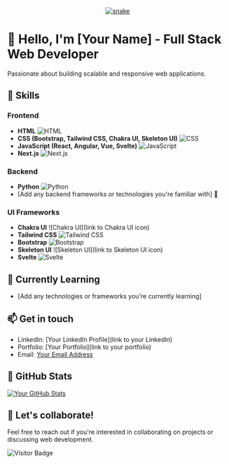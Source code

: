 <div align="center">
  <a href="https://github.com/Inferno-Dev-69">
  <img  src="https://github.com/Inferno-Dev-69/Inferno-Dev-69/blob/main/grid-snake.svg"
       alt="snake" /></a>
</div>

<!-- Your Name -->
# 👋 Hello, I'm [Your Name] - Full Stack Web Developer

Passionate about building scalable and responsive web applications.

## 🚀 Skills

### Frontend

- **HTML** ![HTML](https://img.icons8.com/color/48/000000/html-5.png)
- **CSS (Bootstrap, Tailwind CSS, Chakra UI, Skeleton UI)** ![CSS](https://img.icons8.com/color/48/000000/css3.png)
- **JavaScript (React, Angular, Vue, Svelte)** ![JavaScript](https://img.icons8.com/color/48/000000/javascript.png)
- **Next.js** ![Next.js](https://img.icons8.com/color/48/000000/next.png)

### Backend

- **Python** ![Python](https://img.icons8.com/color/48/000000/python.png)
- [Add any backend frameworks or technologies you're familiar with] 🚀

### UI Frameworks

- **Chakra UI** ![Chakra UI](link to Chakra UI icon)
- **Tailwind CSS** ![Tailwind CSS](https://img.icons8.com/color/48/000000/tailwind-css.png)
- **Bootstrap** ![Bootstrap](https://img.icons8.com/color/48/000000/bootstrap.png)
- **Skeleton UI** ![Skeleton UI](link to Skeleton UI icon)
- **Svelte** ![Svelte](https://img.icons8.com/color/48/000000/svelte.png)

## 🌱 Currently Learning

- [Add any technologies or frameworks you're currently learning]

## 📫 Get in touch

- LinkedIn: [Your LinkedIn Profile](link to your LinkedIn)
- Portfolio: [Your Portfolio](link to your portfolio)
- Email: [Your Email Address](mailto:your.email@example.com)

## 🎨 GitHub Stats

[![Your GitHub Stats](https://github-readme-stats.vercel.app/api?username=your-username&show_icons=true&hide_title=true&count_private=true&hide=issues,prs&theme=radical)](https://github.com/your-username)

## 🚀 Let's collaborate!

Feel free to reach out if you're interested in collaborating on projects or discussing web development.

![Visitor Badge](https://visitor-badge.laobi.icu/badge?page_id=your-username.your-username)
